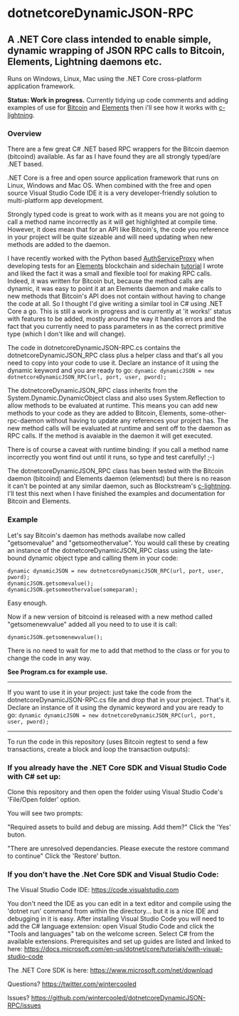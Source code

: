 # dotnetcoreDynamicJSON-RPC
## A .NET Core class intended to enable simple, dynamic wrapping of JSON RPC calls to Bitcoin, Elements, Lightning daemons etc.

Runs on Windows, Linux, Mac using the .NET Core cross-platform application framework.

**Status: Work in progress.** Currently tidying up code comments and adding examples of use for [Bitcoin](https://github.com/bitcoin/bitcoin) and [Elements](https://elementsproject.org/) then i'll see how it works with [c-lightning](https://github.com/ElementsProject/lightning).

### Overview

There are a few great C# .NET based RPC wrappers for the Bitcoin daemon (bitcoind) available. As far as I have found they are all strongly typed/are .NET based. 

.NET Core is a free and open source application framework that runs on Linux, Windows and Mac OS. When combined with the free and open source Visual Studio Code IDE it is a very developer-friendly solution to multi-platform app development.

Strongly typed code is great to work with as it means you are not going to call a method name incorrectly as it will get highlighted at compile time. However, it does mean that for an API like Bitcoin's, the code you reference in your project will be quite sizeable and will need updating when new methods are added to the daemon. 

I have recently worked with the Python based [AuthServiceProxy](https://github.com/jgarzik/python-bitcoinrpc) when developing tests for an [Elements](https://github.com/ElementsProject/elements) blockchain and sidechain [tutorial](https://elementsproject.org/elements-code-tutorial/overview) I wrote and liked the fact it was a small and flexible tool for making RPC calls. Indeed, it was written for Bitcoin but, because the method calls are dynamic, it was easy to point it at an Elements daemon and make calls to new methods that Bitcoin's API does not contain without having to change the code at all. So I thought I'd give writing a similar tool in C# using .NET Core a go. This is still a work in progress and is currently at 'it works!' status with features to be added, mostly around the way it handles errors and the fact that you currently need to pass parameters in as the correct primitive type (which I don't like and will change).

The code in dotnetcoreDynamicJSON-RPC.cs contains the dotnetcoreDynamicJSON_RPC class plus a helper class and that's all you need to copy into your code to use it. Declare an instance of it using the dynamic keyword and you are ready to go: ```dynamic dynamicJSON = new dotnetcoreDynamicJSON_RPC(url, port, user, pword);```

The dotnetcoreDynamicJSON_RPC class inherits from the System.Dynamic.DynamicObject class and also uses System.Reflection to allow methods to be evaluated at runtime. This means you can add new methods to your code as they are added to Bitcoin, Elements, some-other-rpc-daemon without having to update any references your project has. The new method calls will be evaluated at runtime and sent off to the daemon as RPC calls. If the method is avaiable in the daemon it will get executed.

There is of course a caveat with runtime binding: if you call a method name incorrectly you wont find out until it runs, so type and test carefully! ;-)

The dotnetcoreDynamicJSON_RPC class has been tested with the Bitcoin daemon (bitcoind) and Elements daemon (elementsd) but there is no reason it can't be pointed at any similar daemon, such as Blockstream's [c-lightning](https://github.com/ElementsProject/lightning). I'll test this next when I have finished the examples and documentation for Bitcoin and Elements.

### Example

Let's say Bitcoin's daemon has methods availabe now called "getsomevalue" and "getsomeothervalue". You would call these by creating an instance of the dotnetcoreDynamicJSON_RPC class using the late-bound dynamic object type and calling them in your code:

~~~~
dynamic dynamicJSON = new dotnetcoreDynamicJSON_RPC(url, port, user, pword);
dynamicJSON.getsomevalue();
dynamicJSON.getsomeothervalue(someparam);
~~~~

Easy enough.

Now if a new version of bitcoind is released with a new method called "getsomenewvalue" added all you need to to use it is call:

~~~~
dynamicJSON.getsomenewvalue();
~~~~

There is no need to wait for me to add that method to the class or for you to change the code in any way.

**See Program.cs for example use.**

* * * 

If you want to use it in your project: just take the code from the dotnetcoreDynamicJSON-RPC.cs file and drop that in your project. That's it. Declare an instance of it using the dynamic keyword and you are ready to go: ```dynamic dynamicJSON = new dotnetcoreDynamicJSON_RPC(url, port, user, pword);```

* * * 

To run the code in this repository (uses Bitcoin regtest to send a few transactions, create a block and loop the transaction outputs): 

### If you already have the .NET Core SDK and Visual Studio Code with C# set up:

Clone this repository and then open the folder using Visual Studio Code's 'File/Open folder' option.

You will see two prompts:

"Required assets to build and debug are missing. Add them?"
Click the 'Yes' buton.

"There are unresolved dependancies. Please execute the restore command to continue"
Click the 'Restore' button.

### If you don't have the .Net Core SDK and Visual Studio Code:

The Visual Studio Code IDE: https://code.visualstudio.com 

You don't need the IDE as you can edit in a text editor and compile using the 'dotnet run' command from within the directory... but it is a nice IDE and debugging in it is easy. After installing Visual Studio Code you will need to add the C# language extension: open Visual Studio Code and click the "Tools and languages" tab on the welcome screen. Select C# from the available extensions. Prerequisites and set up guides are listed and linked to here: https://docs.microsoft.com/en-us/dotnet/core/tutorials/with-visual-studio-code

The .NET Core SDK is here: https://www.microsoft.com/net/download

Questions? https://twitter.com/wintercooled

Issues? https://github.com/wintercooled/dotnetcoreDynamicJSON-RPC/issues
